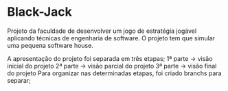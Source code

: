 # Black-Jack
Projeto da faculdade de desenvolver um jogo de estratégia jogável aplicando técnicas de engenharia de software. O projeto tem que simular uma pequena software house.

A apresentação do projeto foi separada em três etapas;
1ª parte -> visão inicial do projeto
2ª parte -> visão parcial do projeto
3ª parte -> visão final do projeto
Para organizar nas determinadas etapas, foi criado branchs para separar;
